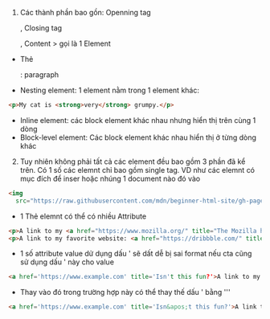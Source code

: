 1. Các thành phần bao gồn: Openning tag <p>, Closing tag </p>, Content > gọi là 1 Element

- Thẻ <p>: paragraph
- Nesting element: 1 element nằm trong 1 element khác: 
```html
<p>My cat is <strong>very</strong> grumpy.</p>
```
- Inline element: các block element khác nhau nhưng hiển thị trên cùng 1 dòng
- Block-level element: Các block element khác nhau hiển thị ở từng dòng khác 

2. Tuy nhiên không phải tất cả các element đều bao gồm 3 phần đã kể trên. Có 1 số các elemnt chỉ bao gồm single tag.
VD như các elemnt có mục đích để inser hoặc nhúng 1 document nào đó vào

```html
<img
  src="https://raw.githubusercontent.com/mdn/beginner-html-site/gh-pages/images/firefox-icon.png" alt="Firefox icon" />
```
- 1 Thẻ elemnt có thể có nhiều Attribute
```html
<p>A link to my <a href="https://www.mozilla.org/" title="The Mozilla homepage" target="_blank">favorite website</a>.</p>
<p>A link to my favorite website: <a href="https://dribbble.com/" title="baron" target="_blank">baron</a>.</p>

```
- 1 số attribute value dử dụng dấu ' sẽ dất dễ bị sai format nếu cta cũng sử dụng dấu ' này cho value 
```html
<a href='https://www.example.com' title='Isn't this fun?'>A link to my example.</a>
 ```
- Thay vào đó trong trường hợp này có thể thay thế dấu ' bằng '&apos;'
```html
<a href='https://www.example.com' title='Isn&apos;t this fun?'>A link to my example.</a>
```

